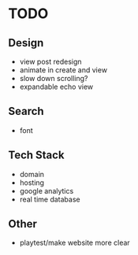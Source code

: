 # TODO

## Design

- view post redesign
- animate in create and view
- slow down scrolling?
- expandable echo view

## Search

- font

## Tech Stack

- domain
- hosting
- google analytics
- real time database

## Other

- playtest/make website more clear
